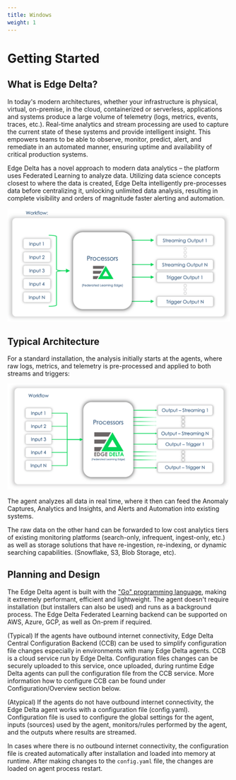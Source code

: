 ```yaml
---
title: Windows
weight: 1
---
```


# Getting Started

## What is Edge Delta?

In today's modern architectures, whether your infrastructure is physical, virtual, on-premise, in the cloud, containerized or serverless, applications and systems produce a large volume of telemetry \(logs, metrics, events, traces, etc.\). Real-time analytics and stream processing are used to capture the current state of these systems and provide intelligent insight. This empowers teams to be able to observe, monitor, predict, alert, and remediate in an automated manner, ensuring uptime and availability of critical production systems.

Edge Delta has a novel approach to modern data analytics – the platform uses Federated Learning to analyze data. Utilizing data science concepts closest to where the data is created, Edge Delta intelligently pre-processes data before centralizing it, unlocking unlimited data analysis, resulting in complete visibility and orders of magnitude faster alerting and automation.

![The Edge Delta platform is distributed, allowing analysis without the need to centralize raw data first](.gitbook/assets/image%20%2812%29.png)

## Typical Architecture

For a standard installation, the analysis initially starts at the agents, where raw logs, metrics, and telemetry is pre-processed and applied to both streams and triggers:



![Anomaly Captures, Insights, and Alerts and Automation, Raw Logs are all easily integrated.  ](.gitbook/assets/image%20%284%29.png)

The agent analyzes all data in real time, where it then can feed the Anomaly Captures, Analytics and Insights, and Alerts and Automation into existing systems. 

The raw data on the other hand can be forwarded to low cost analytics tiers of existing monitoring platforms \(search-only, infrequent, ingest-only, etc.\) as well as storage solutions that have re-ingestion, re-indexing, or dynamic searching capabilities. \(Snowflake, S3, Blob Storage, etc\).

## Planning and Design

The Edge Delta agent is built with the ["Go" programming language](https://golang.org/), making it extremely performant, efficient and lightweight. The agent doesn't require installation \(but installers can also be used\) and runs as a background process. The Edge Delta Federated Learning backend can be supported on AWS, Azure, GCP, as well as On-prem if required. 

\(Typical\) If the agents have outbound internet connectivity, Edge Delta Central Configuration Backend \(CCB\) can be used to simplify configuration file changes especially in environments with many Edge Delta agents. CCB is a cloud service run by Edge Delta. Configuration files changes can be securely uploaded to this service, once uploaded, during runtime Edge Delta agents can pull the configuration file from the CCB service. More information how to configure CCB can be found under Configuration/Overview section below. 

\(Atypical\) If the agents do not have outbound internet connectivity, the Edge Delta agent works with a configuration file \(config.yaml\). Configuration file is used to configure the global settings for the agent, inputs \(sources\) used by the agent, monitors/rules performed by the agent, and the outputs where results are streamed.

In cases where there is no outbound internet connectivity, the configuration file is created automatically after installation and loaded into memory at runtime. After making changes to the `config.yaml` file, the changes are loaded on agent process restart. 



